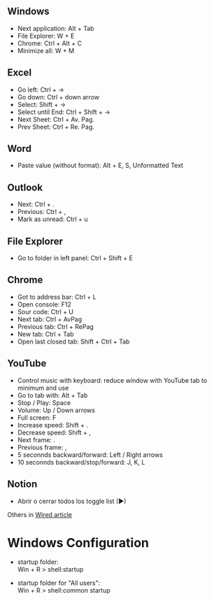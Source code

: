 ## Windows
- Next application: Alt + Tab
- File Explorer: W + E
- Chrome: Ctrl + Alt + C
- Minimize all: W + M

## Excel
- Go left: Ctrl + ->
- Go down: Ctrl + down arrow
- Select: Shift + ->
- Select until End: Ctrl + Shift + ->
- Next Sheet: Ctrl + Av. Pag.
- Prev Sheet: Ctrl + Re. Pag.

## Word
- Paste value (without format): Alt + E, S, Unformatted Text

## Outlook
- Next: Ctrl + .
- Previous: Ctrl + ,
- Mark as unread: Ctrl + u

## File Explorer
- Go to folder in left panel: Ctrl + Shift + E

## Chrome
- Got to address bar: Ctrl + L
- Open console: F12
- Sour code: Ctrl + U
- Next tab: Ctrl + AvPag
- Previous tab: Ctrl + RePag
- New tab: Ctrl + Tab
- Open last closed tab: Shift + Ctrl + Tab

## YouTube
- Control music with keyboard: reduce window with YouTube tab to minimum and use
- Go to tab with: Alt + Tab
- Stop / Play: Space
- Volume: Up / Down arrows
- Full screen: F
- Increase speed: Shift + .
- Decrease speed: Shift + ,
- Next frame: .
- Previous frame: ,
- 5 seconnds backward/forward: Left / Right arrows
- 10 seconnds backward/stop/forward: J, K, L

## Notion
- Abrir o cerrar todos los toggle list (▶)

Others in [Wired article](https://www.wired.com/story/do-everything-faster-keyboard-shortcuts-tricks-tips/)


# Windows Configuration
- startup folder:  
  Win + R > shell:startup

- startup folder for "All users":  
  Win + R > shell:common startup
  
  
